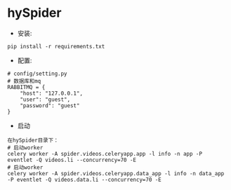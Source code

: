 # hySpider

* 安装:

```shell
pip install -r requirements.txt
```

* 配置:

```shell
# config/setting.py
# 数据库和mq
RABBITMQ = {
    "host": "127.0.0.1",
    "user": "guest",
    "password": "guest"
}

```
* 启动

```shell
在hySpider目录下：
# 启动worker
celery worker -A spider.videos.celeryapp.app -l info -n app -P eventlet -Q videos.li --concurrency=70 -E
# 启动worker
celery worker -A spider.videos.celeryapp.data_app -l info -n data_app -P eventlet -Q videos.data.li --concurrency=70 -E
```
